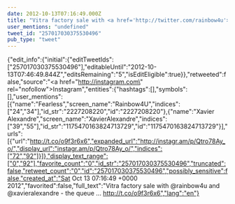 ```yaml
---
date: 2012-10-13T07:16:49.000Z
title: "Vitra factory sale with <a href='http://twitter.com/rainbow4u'>@rainbow4u</a> and <a href='http://twitter.com/xavieralexandre'>@xavieralexandre</a> - the queue ... http://t.co/o9f3r6x6″"
user_mentions: "undefined"
tweet_id: "257017030375530496"
pub_type: "tweet"
---
```

{"edit_info":{"initial":{"editTweetIds":["257017030375530496"],"editableUntil":"2012-10-13T07:46:49.844Z","editsRemaining":"5","isEditEligible":true}},"retweeted":false,"source":"<a href=\"http://instagram.com\" rel=\"nofollow\">Instagram</a>","entities":{"hashtags":[],"symbols":[],"user_mentions":[{"name":"Fearless","screen_name":"Rainbow4U","indices":["24","34"],"id_str":"2227208220","id":"2227208220"},{"name":"Xavier Alexandre","screen_name":"XavierAlexandre","indices":["39","55"],"id_str":"1175470163824713729","id":"1175470163824713729"}],"urls":[{"url":"http://t.co/o9f3r6x6","expanded_url":"http://instagr.am/p/Qtro78Ay_o/","display_url":"instagr.am/p/Qtro78Ay_o/","indices":["72","92"]}]},"display_text_range":["0","92"],"favorite_count":"0","id_str":"257017030375530496","truncated":false,"retweet_count":"0","id":"257017030375530496","possibly_sensitive":false,"created_at":"Sat Oct 13 07:16:49 +0000 2012","favorited":false,"full_text":"Vitra factory sale with @rainbow4u and @xavieralexandre - the queue ... http://t.co/o9f3r6x6","lang":"en"}
